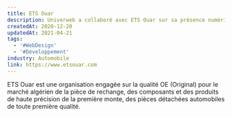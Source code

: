 ```yaml
---
title: ETS Ouar
description: Univerweb a collaboré avec ETS Ouar sur sa présence numérique. Nous avons créé le site web.
createdAt: 2020-12-20
updatedAt: 2021-04-21
tags:
  - '#WebDesign'
  - '#Développement'
industry: Automobile
link: https://www.etsouar.com
---
```


ETS Ouar est une organisation engagée sur la qualité OE (Original) pour le marché algérien de la pièce de rechange, des composants et des produits de haute précision de la première monte, des pièces détachées automobiles de toute première qualité.

